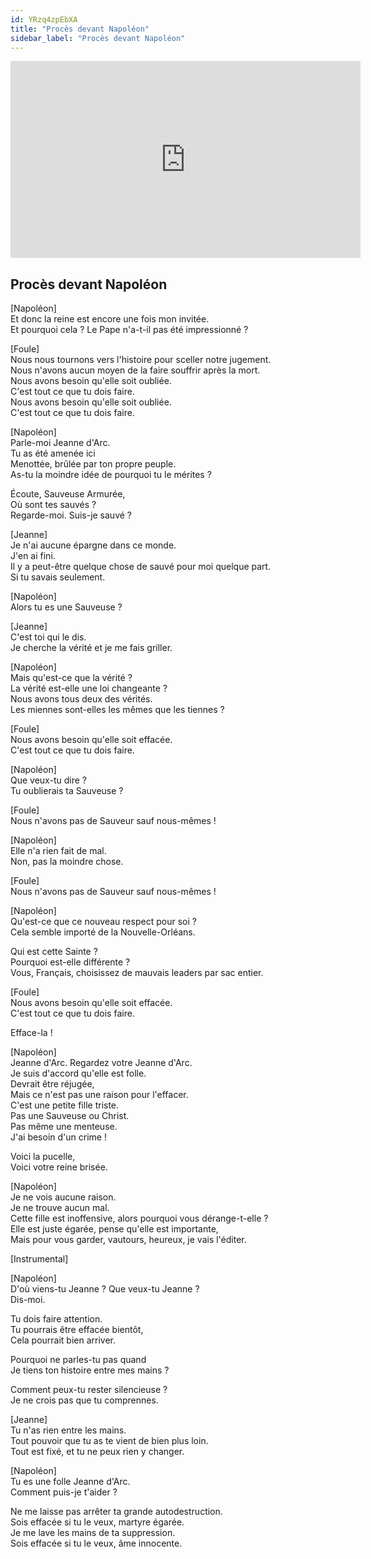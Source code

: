 ```yaml
---
id: YRzq4zpEbXA
title: "Procès devant Napoléon"
sidebar_label: "Procès devant Napoléon"
---
```


<div class="video-float-container">
  <iframe
    width="560"
    height="315"
    src="https://www.youtube.com/embed/YRzq4zpEbXA"
    title="YouTube video player"
    frameborder="0"
    allow="accelerometer; autoplay; clipboard-write; encrypted-media; gyroscope; picture-in-picture; web-share"
    referrerpolicy="strict-origin-when-cross-origin"
    allowfullscreen
  ></iframe>
</div>

## Procès devant Napoléon

[Napoléon]  
Et donc la reine est encore une fois mon invitée.  
Et pourquoi cela ? Le Pape n'a-t-il pas été impressionné ?

[Foule]  
Nous nous tournons vers l'histoire pour sceller notre jugement.  
Nous n'avons aucun moyen de la faire souffrir après la mort.  
Nous avons besoin qu'elle soit oubliée.  
C'est tout ce que tu dois faire.  
Nous avons besoin qu'elle soit oubliée.  
C'est tout ce que tu dois faire.

[Napoléon]  
Parle-moi Jeanne d'Arc.  
Tu as été amenée ici  
Menottée, brûlée par ton propre peuple.  
As-tu la moindre idée de pourquoi tu le mérites ?

Écoute, Sauveuse Armurée,  
Où sont tes sauvés ?  
Regarde-moi. Suis-je sauvé ?

[Jeanne]  
Je n'ai aucune épargne dans ce monde.  
J'en ai fini.  
Il y a peut-être quelque chose de sauvé pour moi quelque part.  
Si tu savais seulement.

[Napoléon]  
Alors tu es une Sauveuse ?

[Jeanne]  
C'est toi qui le dis.  
Je cherche la vérité et je me fais griller.

[Napoléon]  
Mais qu'est-ce que la vérité ?  
La vérité est-elle une loi changeante ?  
Nous avons tous deux des vérités.  
Les miennes sont-elles les mêmes que les tiennes ?

[Foule]  
Nous avons besoin qu'elle soit effacée.  
C'est tout ce que tu dois faire.

[Napoléon]  
Que veux-tu dire ?  
Tu oublierais ta Sauveuse ?

[Foule]  
Nous n'avons pas de Sauveur sauf nous-mêmes !

[Napoléon]  
Elle n'a rien fait de mal.  
Non, pas la moindre chose.

[Foule]  
Nous n'avons pas de Sauveur sauf nous-mêmes !

[Napoléon]  
Qu'est-ce que ce nouveau respect pour soi ?  
Cela semble importé de la Nouvelle-Orléans.

Qui est cette Sainte ?  
Pourquoi est-elle différente ?  
Vous, Français, choisissez de mauvais leaders par sac entier.

[Foule]  
Nous avons besoin qu'elle soit effacée.  
C'est tout ce que tu dois faire.

Efface-la !

[Napoléon]  
Jeanne d'Arc. Regardez votre Jeanne d'Arc.  
Je suis d'accord qu'elle est folle.  
Devrait être réjugée,  
Mais ce n'est pas une raison pour l'effacer.  
C'est une petite fille triste.  
Pas une Sauveuse ou Christ.  
Pas même une menteuse.  
J'ai besoin d'un crime !

Voici la pucelle,  
Voici votre reine brisée.

[Napoléon]  
Je ne vois aucune raison.  
Je ne trouve aucun mal.  
Cette fille est inoffensive, alors pourquoi vous dérange-t-elle ?  
Elle est juste égarée, pense qu'elle est importante,  
Mais pour vous garder, vautours, heureux, je vais l'éditer.

[Instrumental]

[Napoléon]  
D'où viens-tu Jeanne ? Que veux-tu Jeanne ?  
Dis-moi.

Tu dois faire attention.  
Tu pourrais être effacée bientôt,  
Cela pourrait bien arriver.

Pourquoi ne parles-tu pas quand  
Je tiens ton histoire entre mes mains ?

Comment peux-tu rester silencieuse ?  
Je ne crois pas que tu comprennes.

[Jeanne]  
Tu n'as rien entre les mains.  
Tout pouvoir que tu as te vient de bien plus loin.  
Tout est fixé, et tu ne peux rien y changer.

[Napoléon]  
Tu es une folle Jeanne d'Arc.  
Comment puis-je t'aider ?

Ne me laisse pas arrêter ta grande autodestruction.  
Sois effacée si tu le veux, martyre égarée.  
Je me lave les mains de ta suppression.  
Sois effacée si tu le veux, âme innocente.
